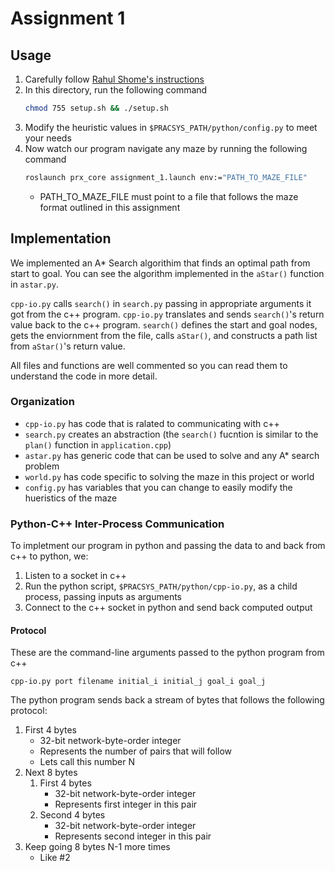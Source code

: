 # Assignment 1

## Usage

1. Carefully follow [Rahul Shome's instructions](https://bitbucket.org/rahulshome/cs_440_assignment/wiki/Home)
2. In this directory, run the following command
    ```bash
    chmod 755 setup.sh && ./setup.sh
    ```
3. Modify the heuristic values in `$PRACSYS_PATH/python/config.py` to meet your needs
4. Now watch our program navigate any maze by running the following command
    ```bash
    roslaunch prx_core assignment_1.launch env:="PATH_TO_MAZE_FILE"
    ```
    * PATH_TO_MAZE_FILE must point to a file that follows the maze format outlined in this assignment

## Implementation

We implemented an A* Search algorithim that finds an optimal path from start to goal. You can see the algorithm implemented in the `aStar()` function in `astar.py`.

`cpp-io.py` calls `search()` in `search.py` passing in appropriate arguments it got from the c++ program. `cpp-io.py` translates and sends `search()`'s return value back to the c++ program. `search()` defines the start and goal nodes, gets the enviornment from the file, calls `aStar()`, and constructs a path list from `aStar()`'s return value.

All files and functions are well commented so you can read them to understand the code in more detail.

### Organization

* `cpp-io.py` has code that is ralated to communicating with c++
* `search.py` creates an abstraction (the `search()` fucntion is similar to the `plan()` function in `application.cpp`)
* `astar.py` has generic code that can be used to solve and any A* search problem
* `world.py` has code specific to solving the maze in this project or world
* `config.py` has variables that you can change to easily modify the hueristics of the maze

### Python-C++ Inter-Process Communication

To impletment our program in python and passing the data to and back from c++ to python, we:

1. Listen to a socket in c++
2. Run the python script, `$PRACSYS_PATH/python/cpp-io.py`, as a child process, passing inputs as arguments
3. Connect to the c++ socket in python and send back computed output

#### Protocol

These are the command-line arguments passed to the python program from c++

    cpp-io.py port filename initial_i initial_j goal_i goal_j

The python program sends back a stream of bytes that follows the following protocol:

1. First 4 bytes
    * 32-bit network-byte-order integer
    * Represents the number of pairs that will follow
    * Lets call this number N
2. Next 8 bytes
    1. First 4 bytes
        * 32-bit network-byte-order integer
        * Represents first integer in this pair
    2. Second 4 bytes
        * 32-bit network-byte-order integer
        * Represents second integer in this pair
3. Keep going 8 bytes N-1 more times
    * Like #2

